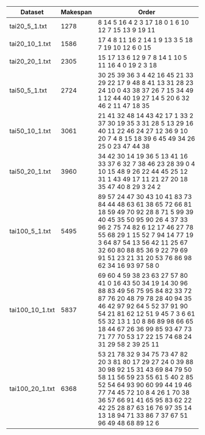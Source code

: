 | Dataset         | Makespan | Order                                                                                                                                                                                                                                                                                                      |
|-----------------|----------|------------------------------------------------------------------------------------------------------------------------------------------------------------------------------------------------------------------------------------------------------------------------------------------------------------|
| tai20_5_1.txt   | 1278     |  8 14 5   16 4 2 3 17 18 0 1 6 10 12 7 15 13 9 19 11                                                                                                                                                                                                                                                       |
| tai20_10_1.txt  | 1586     |  17 4 8 11 16 2 14 1 9 13 3 5 18 7   19 10 12 6 0 15                                                                                                                                                                                                                                                       |
| tai20_20_1.txt  | 2305     |  15 17 13 6 12 9 7 8 14 1 10 5 11   16 4 0 19 2 3 18                                                                                                                                                                                                                                                       |
| tai50_5_1.txt   | 2724     |  30 25 39 36 3 4 42 16 45 21 33 29   22 17 9 48 8 41 13 31 28 23 24 10 0 43 38 37 26 7 15 34 49 1 12 44 40 19 27   14 5 20 6 32 46 2 11 47 18 35                                                                                                                                                           |
| tai50_10_1.txt  | 3061     |  21 41 32 48 14 43 42 17 1 33 2 37   30 19 35 3 31 28 5 13 29 16 40 11 22 46 24 27 12 36 9 10 20 7 4 8 15 18 39 6   45 49 34 26 25 0 23 47 44 38                                                                                                                                                           |
| tai50_20_1.txt  | 3960     |  34 42 30 14 19 36 5 13 41 16 33 37   6 32 7 38 46 23 28 39 0 4 10 15 48 9 26 22 44 45 25 12 31 1 43 49 17 11 21 27   20 18 35 47 40 8 29 3 24 2                                                                                                                                                           |
| tai100_5_1.txt  | 5495     |  89 57 24 47 30 43 10 41 83 73 84   44 48 63 61 38 65 72 66 81 18 59 49 70 92 28 8 71 5 99 39 40 45 35 50 95 90   26 4 37 33 96 2 75 74 82 6 12 17 46 27 78 55 68 29 1 15 52 7 94 14 77 19 3 64   87 54 13 56 42 11 25 67 32 60 80 88 85 36 9 22 79 69 91 51 23 21 31 20 53 76   86 98 62 34 16 93 97 58 0 |
| tai100_10_1.txt | 5837     |  69 60 4 59 38 23 63 27 57 80 41 0   16 43 50 34 19 14 30 96 88 83 49 56 75 95 84 82 33 72 87 76 20 48 79 78 28 40   94 35 46 42 97 92 64 5 52 37 91 90 54 21 81 62 12 51 9 45 7 3 6 61 55 32 13 1   10 8 86 89 98 66 65 18 44 67 26 36 99 85 93 47 73 71 77 70 53 17 22 15 74 68   24 31 29 58 2 39 25 11 |
| tai100_20_1.txt | 6368     |  53 21 78 32 9 34 75 73 47 82 20 3   81 80 17 29 27 24 0 39 88 30 98 92 15 31 43 69 84 79 50 58 11 56 59 23 55 61   5 40 2 85 52 54 64 93 90 60 99 44 19 46 77 74 45 72 10 8 4 26 1 70 38 36 57   66 91 41 65 95 83 62 22 42 25 28 87 63 16 76 97 35 14 13 18 94 71 33 86 7 37   67 51 96 49 48 68 89 12 6 |
